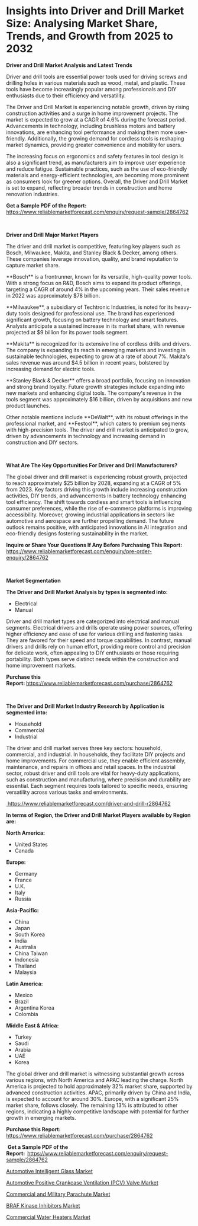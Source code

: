 <p><h1>Insights into Driver and Drill Market Size: Analysing Market Share, Trends, and Growth from 2025 to 2032</h1></p><p><strong>Driver and Drill Market Analysis and Latest Trends</strong></p>
<p><p>Driver and drill tools are essential power tools used for driving screws and drilling holes in various materials such as wood, metal, and plastic. These tools have become increasingly popular among professionals and DIY enthusiasts due to their efficiency and versatility.</p><p>The Driver and Drill Market is experiencing notable growth, driven by rising construction activities and a surge in home improvement projects. The market is expected to grow at a CAGR of 4.6% during the forecast period. Advancements in technology, including brushless motors and battery innovations, are enhancing tool performance and making them more user-friendly. Additionally, the growing demand for cordless tools is reshaping market dynamics, providing greater convenience and mobility for users.</p><p>The increasing focus on ergonomics and safety features in tool design is also a significant trend, as manufacturers aim to improve user experience and reduce fatigue. Sustainable practices, such as the use of eco-friendly materials and energy-efficient technologies, are becoming more prominent as consumers look for greener options. Overall, the Driver and Drill Market is set to expand, reflecting broader trends in construction and home renovation industries.</p></p>
<p><strong>Get a Sample PDF of the Report:&nbsp;</strong> <a href="https://www.reliablemarketforecast.com/enquiry/request-sample/2864762?utm_campaign=1897&utm_medium=2&utm_source=Github&utm_content=ia&utm_term=12032025&utm_id=driver-and-drill">https://www.reliablemarketforecast.com/enquiry/request-sample/2864762</a></p>
<p>&nbsp;</p>
<p><strong>Driver and Drill Major Market Players</strong></p>
<p><p>The driver and drill market is competitive, featuring key players such as Bosch, Milwaukee, Makita, and Stanley Black & Decker, among others. These companies leverage innovation, quality, and brand reputation to capture market share.</p><p>**Bosch** is a frontrunner, known for its versatile, high-quality power tools. With a strong focus on R&D, Bosch aims to expand its product offerings, targeting a CAGR of around 4% in the upcoming years. Their sales revenue in 2022 was approximately $78 billion.</p><p>**Milwaukee**, a subsidiary of Techtronic Industries, is noted for its heavy-duty tools designed for professional use. The brand has experienced significant growth, focusing on battery technology and smart features. Analysts anticipate a sustained increase in its market share, with revenue projected at $9 billion for its power tools segment.</p><p>**Makita** is recognized for its extensive line of cordless drills and drivers. The company is expanding its reach in emerging markets and investing in sustainable technologies, expecting to grow at a rate of about 7%. Makita's sales revenue was around $4.5 billion in recent years, bolstered by increasing demand for electric tools.</p><p>**Stanley Black & Decker** offers a broad portfolio, focusing on innovation and strong brand loyalty. Future growth strategies include expanding into new markets and enhancing digital tools. The company's revenue in the tools segment was approximately $16 billion, driven by acquisitions and new product launches.</p><p>Other notable mentions include **DeWalt**, with its robust offerings in the professional market, and **Festool**, which caters to premium segments with high-precision tools. The driver and drill market is anticipated to grow, driven by advancements in technology and increasing demand in construction and DIY sectors.</p></p>
<p>&nbsp;</p>
<p><strong>What Are The Key Opportunities For Driver and Drill Manufacturers?</strong></p>
<p><p>The global driver and drill market is experiencing robust growth, projected to reach approximately $25 billion by 2028, expanding at a CAGR of 5% from 2023. Key factors driving this growth include increasing construction activities, DIY trends, and advancements in battery technology enhancing tool efficiency. The shift towards cordless and smart tools is influencing consumer preferences, while the rise of e-commerce platforms is improving accessibility. Moreover, growing industrial applications in sectors like automotive and aerospace are further propelling demand. The future outlook remains positive, with anticipated innovations in AI integration and eco-friendly designs fostering sustainability in the market.</p></p>
<p><strong>Inquire or Share Your Questions If Any Before Purchasing This Report:</strong> <a href="https://www.reliablemarketforecast.com/enquiry/pre-order-enquiry/2864762?utm_campaign=1897&utm_medium=2&utm_source=Github&utm_content=ia&utm_term=12032025&utm_id=driver-and-drill">https://www.reliablemarketforecast.com/enquiry/pre-order-enquiry/2864762</a></p>
<p>&nbsp;</p>
<p><strong>Market Segmentation</strong></p>
<p><strong>The Driver and Drill Market Analysis by types is segmented into:</strong></p>
<p><ul><li>Electrical</li><li>Manual</li></ul></p>
<p><p>Driver and drill market types are categorized into electrical and manual segments. Electrical drivers and drills operate using power sources, offering higher efficiency and ease of use for various drilling and fastening tasks. They are favored for their speed and torque capabilities. In contrast, manual drivers and drills rely on human effort, providing more control and precision for delicate work, often appealing to DIY enthusiasts or those requiring portability. Both types serve distinct needs within the construction and home improvement markets.</p></p>
<p><strong>Purchase this Report:&nbsp;</strong><a href="https://www.reliablemarketforecast.com/purchase/2864762?utm_campaign=1897&utm_medium=2&utm_source=Github&utm_content=ia&utm_term=12032025&utm_id=driver-and-drill">https://www.reliablemarketforecast.com/purchase/2864762</a></p>
<p>&nbsp;</p>
<p><strong>The Driver and Drill Market Industry Research by Application is segmented into:</strong></p>
<p><ul><li>Household</li><li>Commercial</li><li>Industrial</li></ul></p>
<p><p>The driver and drill market serves three key sectors: household, commercial, and industrial. In households, they facilitate DIY projects and home improvements. For commercial use, they enable efficient assembly, maintenance, and repairs in offices and retail spaces. In the industrial sector, robust driver and drill tools are vital for heavy-duty applications, such as construction and manufacturing, where precision and durability are essential. Each segment requires tools tailored to specific needs, ensuring versatility across various tasks and environments.</p></p>
<p><a href="https://www.reliablemarketforecast.com/driver-and-drill-r2864762?utm_campaign=1897&utm_medium=2&utm_source=Github&utm_content=ia&utm_term=12032025&utm_id=driver-and-drill">&nbsp;https://www.reliablemarketforecast.com/driver-and-drill-r2864762</a></p>
<p><strong>In terms of Region, the Driver and Drill Market Players available by Region are:</strong></p>
<p>
    <p> <strong> North America: </strong>
        <ul>
            <li>United States</li>
            <li>Canada</li>
        </ul>
        </p> 
    <p> <strong> Europe: </strong>
        <ul>
            <li>Germany</li>
            <li>France</li>
            <li>U.K.</li>
            <li>Italy</li>
            <li>Russia</li>
        </ul>
        </p> 
    <p> <strong> Asia-Pacific: </strong>
        <ul>
            <li>China</li>
            <li>Japan</li>
            <li>South Korea</li>
            <li>India</li>
            <li>Australia</li>
            <li>China Taiwan</li>
            <li>Indonesia</li>
            <li>Thailand</li>
            <li>Malaysia</li>
        </ul>
        </p> 
    <p> <strong> Latin America: </strong>
        <ul>
            <li>Mexico</li>
            <li>Brazil</li>
            <li>Argentina Korea</li>
            <li>Colombia</li>
        </ul>
        </p> 
    <p> <strong> Middle East & Africa: </strong>
        <ul>
            <li>Turkey</li>
            <li>Saudi</li>
            <li>Arabia</li>
            <li>UAE</li>
            <li>Korea</li>
        </ul>
    </p>
    </p>
<p><p>The global driver and drill market is witnessing substantial growth across various regions, with North America and APAC leading the charge. North America is projected to hold approximately 32% market share, supported by advanced construction activities. APAC, primarily driven by China and India, is expected to account for around 30%. Europe, with a significant 25% market share, follows closely. The remaining 13% is attributed to other regions, indicating a highly competitive landscape with potential for further growth in emerging markets.</p></p>
<p><strong>Purchase this Report: </strong><a href="https://www.reliablemarketforecast.com/purchase/2864762?utm_campaign=1897&utm_medium=2&utm_source=Github&utm_content=ia&utm_term=12032025&utm_id=driver-and-drill">https://www.reliablemarketforecast.com/purchase/2864762</a></p>
<p>&nbsp;<strong>Get a Sample PDF of the Report:&nbsp;&nbsp;</strong><a href="https://www.reliablemarketforecast.com/enquiry/request-sample/2864762?utm_campaign=1897&utm_medium=2&utm_source=Github&utm_content=ia&utm_term=12032025&utm_id=driver-and-drill">https://www.reliablemarketforecast.com/enquiry/request-sample/2864762</a></p>
<p><strong></strong></p>
<p><p><a href="https://github.com/rndwazeri/Market-Research-Report-List-1/blob/main/automotive-intelligent-glass-market.md?utm_campaign=1897&utm_medium=2&utm_source=Github&utm_content=ia&utm_term=12032025&utm_id=driver-and-drill">Automotive Intelligent Glass Market</a></p><p><a href="https://github.com/dubelsuehsik/Market-Research-Report-List-1/blob/main/automotive-positive-crankcase-ventilation-pcv-valve-market.md?utm_campaign=1897&utm_medium=2&utm_source=Github&utm_content=ia&utm_term=12032025&utm_id=driver-and-drill">Automotive Positive Crankcase Ventilation (PCV) Valve Market</a></p><p><a href="https://github.com/safatabhee/Market-Research-Report-List-1/blob/main/commercial-and-military-parachute-market.md?utm_campaign=1897&utm_medium=2&utm_source=Github&utm_content=ia&utm_term=12032025&utm_id=driver-and-drill">Commercial and Military Parachute Market</a></p><p><a href="https://github.com/resiebustin/Market-Research-Report-List-1/blob/main/braf-kinase-inhibitors-market.md?utm_campaign=1897&utm_medium=2&utm_source=Github&utm_content=ia&utm_term=12032025&utm_id=driver-and-drill">BRAF Kinase Inhibitors Market</a></p><p><a href="https://github.com/lolahberkik5/Market-Research-Report-List-1/blob/main/commercial-water-heaters-market.md?utm_campaign=1897&utm_medium=2&utm_source=Github&utm_content=ia&utm_term=12032025&utm_id=driver-and-drill">Commercial Water Heaters Market</a></p></p>